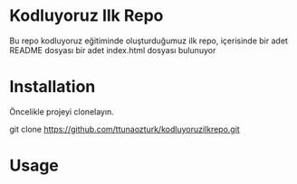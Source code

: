 # Kodluyoruz Ilk Repo
Bu repo kodluyoruz eğitiminde oluşturduğumuz ilk repo, içerisinde bir adet README dosyası bir adet index.html dosyası bulunuyor


# Installation
Öncelikle projeyi clonelayın.

git clone https://github.com/ttunaozturk/kodluyoruzilkrepo.git


# Usage
